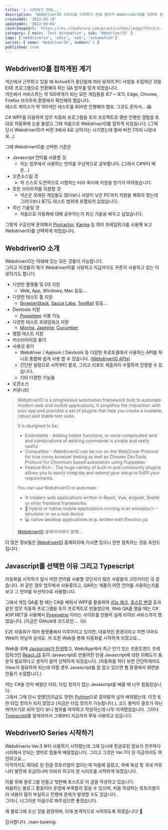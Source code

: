 ```yaml
---
title: '1. 시작하기 전에...'
description: 'WebdriverIO 시리즈를 시작하기 전에 필자가 WebdriverIO를 접하게 된 계기 및 간략한 소개 글입니다.'
createdAt: '2022-02-19'
updatedAt: '2022-03-04'
coverImageUrl: 'https://res.cloudinary.com/practicaldev/image/fetch/s--co5LdVu9--/c_limit%2Cf_auto%2Cfl_progressive%2Cq_auto%2Cw_880/https://i2.wp.com/grantnorwood.com/app/uploads/2017/07/webdriver-io-logo.png%3Fw%3D1680%26ssl%3D1'
category: { main: 'Test Automation', sub: 'WebdriverIO' }
tags: ['webdriverio', 'wdio', 'e2e', 'automation']
series: { name: 'WebdriverIO', number: 1 }
published: true
---
```


## WebdriverIO를 접하게된 계기

넥슨에서 근무하고 있을 때 ActiveX가 중단됨에 따라 유저의 PC 사양을 수집하던 것을 EXE 프로그램으로 전환해야 하는 QA 업무를 맞게 되었습니다.  
넥슨에서 서비스하는 약 100여개가 되는 모든 게임들을 IE7 ~ IE11, Edge, Chrome, Firefox 브라우저 환경에서 확인해야 했습니다.  
테스트 케이스가 약 100개인 테스트를 800번 진행해야 했죠. 그것도 혼자서... :scream:

C# WPF를 이용하여 업무 자동화 프로그램을 토이 프로젝트로 몇번 진행한 경험을 토대로 자동화에 눈을 돌렸고 그때 처음으로 WebdriverIO를 접하게 되었습니다. (그때 당시 WebdriverIO가 버전 3에서 4로 넘어가는 시기였는데 벌써 버전 7까지 나왔네요...)

그때 WebdriverIO를 선택한 기준은

- Javascript 언어를 사용할 것
  - 저는 업무에서 사용하는 언어를 우선적으로 공부합니다. (그래서 C#부터 배운...)
- 오픈소스일 것
  - 저 스스로 도전적으로 시험하는 터라 회사에 지원을 받기가 어려웠습니다.
- 모든 브라우저를 지원할 것
  - 넥슨은 오래된 게임들도 많다보니 사양이 낮은 PC까지 지원을 해줘야 했는데 그러다보니 IE7도 테스트 범위에 포함되어 있었습니다.
- 최신 기술일 것
  - 처음으로 자동화에 대해 공부하는거 최신 기술을 배우고 싶었습니다.

그렇게 구글신에 문의해서 [Protractor](https://www.protractortest.org), [Karma](http://karma-runner.github.io) 등 여러 프레임워크를 사용해 보고 WebdriverIO를 선택하게 되었습니다.

## WebdriverIO 소개

WebdriverIO는 아래에 있는 모든 것들이 가능합니다.  
그리고 이것들이 제가 WebdriverIO를 사랑하고 지금까지도 꾸준히 사용하고 있는 이유이기도 합니다.

- 다양한 플랫폼 및 OS 지원
  - Web, App, Windows, Mac 등등...
- 다양한 테스트 툴 지원
  - [BrowserStack](https://www.browserstack.com), [Sauce Labs](https://saucelabs.com), [TestRail](https://www.gurock.com/testrai) 등등...
- Devtools 지원
  - [Puppeteer](https://pptr.dev) 사용 가능
- 다양한 테스트 프레임워크 지원
  - [Mocha](https://mochajs.org), [Jasmine](https://jasmine.github.io), [Cucumber](https://cucumber.io)
- 병렬 테스트 지원
- 커스터마이징 용이
- 사용성 용이
  - Webdriver / Appium / Devtools 등 다양한 프로토콜에서 사용하는 API를 하나로 통합해 쉽게 사용 할 수 있습니다. ([WebdriverIO APIs](https://webdriver.io/docs/api))
  - 간단한 설정으로 시작부터 결과, 그리고 리포트 제출까지 수월하게 진행할 수 있습니다.
  - 기타 다양한 기능들
- 오픈소스
- 커뮤니티

> WebdriverIO is a progressive automation framework built to automate modern web and mobile applications. It simplifies the interaction with your app and provides a set of plugins that help you create a scalable, robust and stable test suite.
>
> It is designed to be:
>
> - Extendable - Adding helper functions, or more complicated sets and combinations of existing commands is simple and really useful
> - Compatible - WebdriverIO can be run on the WebDriver Protocol for true cross-browser testing as well as Chrome DevTools Protocol for Chromium based automation using Puppeteer.
> - Feature Rich - The huge variety of built-in and community plugins allows you to easily integrate and extend your setup to fulfill your requirements.
>
> You can use WebdriverIO to automate:
>
> - 🌐 modern web applications written in React, Vue, Angular, Svelte or other frontend frameworks
> - 📱 hybrid or native mobile applications running in an emulator/> -simulator or on a real device
> - 💻 native desktop applications (e.g. written with Electron.js)
>
> _[WebdriverIO](https://webdriver.io/docs/what-is-webdriverio) 홈페이지에서 발췌..._

더 많은 정보들은 [WebdriverIO](https://webdriver.io) 홈페이지에 가시면 있으니 한번 정독하는 것을 추천드립니다.

## Javascript를 선택한 이유 그리고 Typescript

자동화를 시작하기 앞서 어떤 언어를 사용할 것인지가 많은 사람들의 고민거리인 것 같습니다.
저 같은 경우 업무에서 사용중이고, QA하는 제품이 어떤 언어를 사용하는지를 보고 그 언어를 우선적으로 사용합니다.

그래서 게임 QA를 할 때는 C#을 배워서 WPF를 활용하여 [성능 체크](https://github.com/morooLee/PerfMon), [호스트 변경](https://github.com/morooLee/HostManager) 등과 같은 업무 자동화 프로그램을 토이 프로젝트로 만들었으며, Web QA를 했을 때는 C# ASP.NET을 사용해서 [Popeyetrip](https://github.com/morooLee/popeyetrip) 이라는 사이트를 만들어 실제 라이브 서비스까지 했었습니다. (지금은 Github에 코드로만.... :disappointed_relieved:)

E2E 자동화가 여러 플랫폼에서 이루어지고 있지만, 대표적인 환경이라고 치면 아마도 Web이 아닐까 싶네요. 저 또한 Web을 통해 자동화를 시작하게 되었고요...

Web을 위해 [Javascript가 탄생](https://ko.wikipedia.org/wiki/%EC%9E%90%EB%B0%94%EC%8A%A4%ED%81%AC%EB%A6%BD%ED%8A%B8)했고, Web/App에서 최근 인기 있는 프론트엔드 프레임워크인 [React.JS](https://ko.reactjs.org/) 등이 Javascript로 만들어진 만큼 Javascript에 대한 이해도가 충분히 필요하다고 생각이 들어 선택하게 되었습니다. (자동화를 하다 보면 간단하게라도 View가 필요하게 되는데 이럴 경우 Javascript를 잘 알고 있으면 웹 환경에서 화면을 만들기 수월합니다.)

저는 C#을 먼저 배웠던 터라, 타입 정의가 없는 Javascript를 배울 때 너무 힘들었습니다.  
그래서 그때 당시 핫했던(지금도 핫한) [Python](https://www.python.org)으로 갈아탈까 싶어 배워봤는데. 이것 또한 타입 정의가 되지 않았고 (지금은 타입 정의가 가능합니다.), 코드 블럭이 괄호가 아닌 띄어쓰기로 되어 있다 보니 범위를 파악하고 작성하는데 너무 어색했었습니다. 그러다 [Typescript](https://www.typescriptlang.org)를 알게되어서 그때부터 지금까지 쭈욱 사용하고 있습니다.

## WebdriverIO Series 시작하기

WebdriverIo Ver.3 부터 사용하기 시작했는데 그때 당시에 한글로된 정보가 전무하다시피해서 안되는 영어로 힘들게 배웠었습니다. 그리고 그것은 Ver.7이 된 지금까지도 여전하고요...  
아직까지도 제대로 된 한글 튜토리얼이 없다는게 마음에 걸렸고, 후배 육성 및 국내 커뮤니티 발전에 조금이나마 이바지 하고자 본 시리즈를 시작하게 되었습니다.

이를 위해 블로그를 만들고 첫번째 포스트로 이 글을 작성하고 있습니다.  
처음하는 블로그 활동이라 운영에 부족함이 많을 수 있으며, 처음 작성하는 튜토리얼이라 내용이 많이 부실하고 진행에 문제가 발생할 수도 있습니다.  
그러니, 너그러운 마음으로 봐주셨으면 좋겠습니다.

제 블로그에 오신 것을 환영하며, 이제 본격적으로 시작하도록 하겠습니다! :rocket:

감사합니다. :man-bowing:
